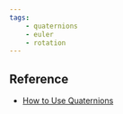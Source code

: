 ```yaml
---
tags:
    - quaternions
    - euler
    - rotation
---
```




## Reference
- [How to Use Quaternions](https://youtu.be/bKd2lPjl92c)